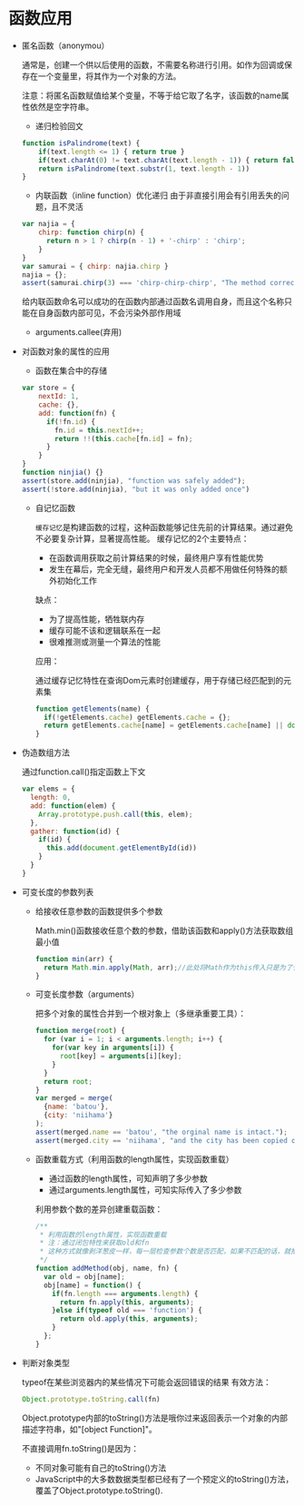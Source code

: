 # 函数应用
* 匿名函数（anonymou）

  通常是，创建一个供以后使用的函数，不需要名称进行引用。如作为回调或保存在一个变量里，将其作为一个对象的方法。

  注意：将匿名函数赋值给某个变量，不等于给它取了名字，该函数的name属性依然是空字符串。
  * 递归检验回文
  ```javascript
  function isPalindrome(text) {
      if(text.length <= 1) { return true }
      if(text.charAt(0) != text.charAt(text.length - 1)) { return false}
      return isPalindrome(text.substr(1, text.length - 1))
  }
  ```
  * 内联函数（inline function）优化递归
  由于非直接引用会有引用丢失的问题，且不灵活
  ```javascript
  var najia = {
      chirp: function chirp(n) {
        return n > 1 ? chirp(n - 1) + '-chirp' : 'chirp';
      }
  }
  var samurai = { chirp: najia.chirp }
  najia = {};
  assert(samurai.chirp(3) === 'chirp-chirp-chirp', "The method correctly calls itself.")
  ```
  给内联函数命名可以成功的在函数内部通过函数名调用自身，而且这个名称只能在自身函数内部可见，不会污染外部作用域

  * arguments.callee(弃用)

* 对函数对象的属性的应用
  * 函数在集合中的存储
  ```javascript
  var store = {
      nextId: 1,
      cache: {},
      add: function(fn) {
        if(!fn.id) {
          fn.id = this.nextId++;
          return !!(this.cache[fn.id] = fn);
        }
      }
  }
  function ninjia() {}
  assert(store.add(ninjia), "function was safely added");
  assert(!store.add(ninjia), "but it was only added once")
  ```
  * 自记忆函数

    `缓存记忆`是构建函数的过程，这种函数能够记住先前的计算结果。通过避免不必要复杂计算，显著提高性能。
    缓存记忆的2个主要特点：
    * 在函数调用获取之前计算结果的时候，最终用户享有性能优势
    * 发生在幕后，完全无缝，最终用户和开发人员都不用做任何特殊的额外初始化工作

    缺点：
    * 为了提高性能，牺牲联内存
    * 缓存可能不该和逻辑联系在一起
    * 很难推测或测量一个算法的性能

    应用：

    通过缓存记忆特性在查询Dom元素时创建缓存，用于存储已经匹配到的元素集
    ```javascript
    function getElements(name) {
      if(!getElements.cache) getElements.cache = {};
      return getElements.cache[name] = getElements.cache[name] || document.getElementByTagName(name);
    }
    ```
* 伪造数组方法

  通过function.call()指定函数上下文
  ```javascript
  var elems = {
    length: 0,
    add: function(elem) {
      Array.prototype.push.call(this, elem);
    },
    gather: function(id) {
      if(id) {
        this.add(document.getElementById(id))
      }
    }
  }
  ```
* 可变长度的参数列表

  * 给接收任意参数的函数提供多个参数

    Math.min()函数接收任意个数的参数，借助该函数和apply()方法获取数组最小值
    ```javascript
    function min(arr) {
      return Math.min.apply(Math, arr);//此处将Math作为this传入只是为了代码整洁，无必要
    }
    ```
  * 可变长度参数（arguments）

    把多个对象的属性合并到一个根对象上（多继承重要工具）：
    ```javascript
    function merge(root) {
      for (var i = 1; i < arguments.length; i++) {
        for(var key in arguments[i]) {
          root[key] = arguments[i][key];
        }
      }
      return root;
    }
    var merged = merge(
      {name: 'batou'},
      {city: 'niihama'}
    );
    assert(merged.name == 'batou', "the orginal name is intact.");
    assert(merged.city == 'niihama', "and the city has been copied over.");
    ```
  * 函数重载方式（利用函数的length属性，实现函数重载）

    * 通过函数的length属性，可知声明了多少参数
    * 通过arguments.length属性，可知实际传入了多少参数

    利用参数个数的差异创建重载函数：
    ```javascript
    /**
     * 利用函数的length属性，实现函数重载
     * 注：通过闭包特性来获取old和fn
     * 这种方式就像剥洋葱皮一样，每一层检查参数个数是否匹配，如果不匹配的话，就推迟上一层创建的函数
     */
    function addMethod(obj, name, fn) {
      var old = obj[name];
      obj[name] = function() {
        if(fn.length === arguments.length) {
          return fn.apply(this, arguments);
        }else if(typeof old === 'function') {
          return old.apply(this, arguments);
        }
      };
    }
    ```
* 判断对象类型

  typeof在某些浏览器内的某些情况下可能会返回错误的结果
  有效方法：
  ```javascript
  Object.prototype.toString.call(fn)
  ```
  Object.prototype内部的toString()方法是哦你过来返回表示一个对象的内部描述字符串，如"[object Function]"。

  不直接调用fn.toString()是因为：
    * 不同对象可能有自己的toString()方法
    * JavaScript中的大多数数据类型都已经有了一个预定义的toString()方法，覆盖了Object.prototype.toString().
